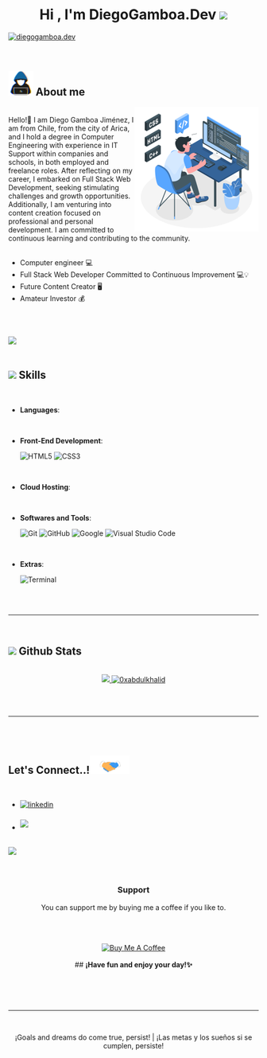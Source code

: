 
<h1 align="center"><b>Hi , I'm DiegoGamboa.Dev </b><img src="https://media.giphy.com/media/hvRJCLFzcasrR4ia7z/giphy.gif" width="35"></h1>
<!--  -->
<p align="center">
  
<a href="https://github.com/DiegoGamboaJ"><img src="https://readme-typing-svg.demolab.com?font=Fira+Code&size=25&pause=1000&center=true&vCenter=true&random=false&width=1000&height=100&lines=Computer+Engineer+%F0%9F%A7%91%F0%9F%8F%BD%E2%80%8D%F0%9F%92%BB;Full+Stack+Web+Developer+Committed+to+Continuous+Improvement+%F0%9F%92%BB%F0%9F%92%A1;Future+Content+Creator+%F0%9F%96%A5%EF%B8%8F;Amateur+Investor+%F0%9F%92%B0" alt="diegogamboa.dev" /></a>
</p>


<br>



	
## <picture><img src = "https://github.com/0xAbdulKhalid/0xAbdulKhalid/raw/main/assets/mdImages/about_me.gif" width = 50px></picture> **About me**

<picture> <img align="right" src="https://github.com/0xAbdulKhalid/0xAbdulKhalid/raw/main/assets/mdImages/programming.svg" width = 250px></picture>

<br>
Hello!👋  I am Diego Gamboa Jiménez, I am from Chile, from the city of Arica, and I hold a degree in Computer Engineering with experience in IT Support within companies and schools, in both employed and freelance roles. After reflecting on my career, I embarked on Full Stack Web Development, seeking stimulating challenges and growth opportunities. Additionally, I am venturing into content creation focused on professional and personal development. I am committed to continuous learning and contributing to the community.
<br>
<br>

- Computer engineer 💻
- Full Stack Web Developer Committed to Continuous Improvement 💻💡
- Future Content Creator 🖥️
- Amateur Investor 💰


<br><br>

<img src="https://user-images.githubusercontent.com/73097560/115834477-dbab4500-a447-11eb-908a-139a6edaec5c.gif"><br><br>

## <img src="https://media2.giphy.com/media/QssGEmpkyEOhBCb7e1/giphy.gif?cid=ecf05e47a0n3gi1bfqntqmob8g9aid1oyj2wr3ds3mg700bl&rid=giphy.gif" width ="25"><b> Skills</b>
<br>

<p align="center">

- **Languages**:
    
    <!--![C](https://img.shields.io/badge/C%20-%232370ED.svg?style=for-the-badge&logo=c&logoColor=white)
    ![C++](https://img.shields.io/badge/C++%20-%2300599C.svg?style=for-the-badge&logo=c%2B%2B&logoColor=white)
    ![Python](https://img.shields.io/badge/Python%20-%2314354C.svg?style=for-the-badge&logo=python&logoColor=white)-->

<br>   
    
- **Front-End Development**:

   ![HTML5](https://img.shields.io/badge/HTML5%20-%23E34F26.svg?style=for-the-badge&logo=html5&logoColor=white)
   ![CSS3](https://img.shields.io/badge/CSS%20-%231572B6.svg?style=for-the-badge&logo=css3&logoColor=white)
   <!--![JavaScript](https://img.shields.io/badge/JavaScript%20-%23F7DF1E.svg?style=for-the-badge&logo=javascript&logoColor=black)-->

<br>

- **Cloud Hosting**:

    <!--![Github Pages](https://img.shields.io/badge/GitHub%20Pages-%23327FC7.svg?style=for-the-badge&logo=github&logoColor=white)-->
    
<br>

- **Softwares and Tools**:

    ![Git](https://img.shields.io/badge/git-%23F05033.svg?style=for-the-badge&logo=git&logoColor=white)
    ![GitHub](https://img.shields.io/badge/github-%23121011.svg?style=for-the-badge&logo=github&logoColor=white)
    ![Google](https://img.shields.io/badge/google-%234285F4.svg?style=for-the-badge&logo=google&logoColor=white)
    ![Visual Studio Code](https://img.shields.io/badge/Visual%20Studio%20Code-0078d7.svg?style=for-the-badge&logo=visual-studio-code&logoColor=white)
    <!--![Linux](https://img.shields.io/badge/Linux-FCC624?style=for-the-badge&logo=linux&logoColor=black)-->

<br>

- **Extras**:

    ![Terminal](https://img.shields.io/badge/Terminal-%23054020?style=for-the-badge&logo=gnu-bash&logoColor=white)
    <!--![Markdown](https://img.shields.io/badge/markdown-%23000000.svg?style=for-the-badge&logo=markdown&logoColor=white)-->   


</p>

<br>
<br>

-----

<br>


## <img src="https://media.giphy.com/media/iY8CRBdQXODJSCERIr/giphy.gif" width="35"><b> Github Stats </b>
<br>

<div align="center">

<a href="https://github.com/DiegoGamboaJ/">
  <img src="https://github-readme-stats.vercel.app/api?username=DiegoGamboaJ&include_all_commits=true&count_private=true&show_icons=true&line_height=20&title_color=7A7ADB&icon_color=2234AE&text_color=D3D3D3&bg_color=0,000000,130F40" width="450"/>
  <img src="https://github-readme-stats.vercel.app/api/top-langs?username=DiegoGamboaJ&show_icons=true&locale=en&layout=compact&line_height=20&title_color=7A7ADB&icon_color=2234AE&text_color=D3D3D3&bg_color=0,000000,130F40" width="375"  alt="0xabdulkhalid"/>

</a>
</div>

<br>
<br>
<br>

-----

<br>
<br>

## <b> Let's Connect..!</b><img src="https://github.com/0xAbdulKhalid/0xAbdulKhalid/raw/main/assets/mdImages/handshake.gif" width ="80">
<br>
<div align='left'>

<ul>

<li>
<a href="https://linkedin.com/in/diego-gamboa-jimenez-8bab101aa" target="_blank">
<img src="https://img.shields.io/badge/linkedin:  Diego Gamboa Jimenez-%2300acee.svg?color=405DE6&style=for-the-badge&logo=linkedin&logoColor=white" alt=linkedin style="margin-bottom: 5px;"/>
</a>
</li>

<br>
<!--
<li>
<a href="https://twitter.com/0xabdulkhalid" target="_blank">
<img src="https://img.shields.io/badge/twitter:  0xabdulkhalid-%2300acee.svg?color=1DA1F2&style=for-the-badge&logo=twitter&logoColor=white" alt=twitter style="margin-bottom: 5px;"/>
</a>
</li>
--
<br>
-->
<li>
<a href="mailto:diegogamboa.dev@gmail.com" target="_blank">
<img src="https://img.shields.io/badge/gmail:  DiegoGamboa.dev-%23EA4335.svg?style=for-the-badge&logo=gmail&logoColor=white" t=mail style="margin-bottom: 5px;" />
</a>
</li>
	
</ul>
</div>

<br>
<img src="https://user-images.githubusercontent.com/73097560/115834477-dbab4500-a447-11eb-908a-139a6edaec5c.gif">
<br>
<br>
<br>

<div align='center'>

### Support

You can support me by buying me a coffee if you like to.

<div align="center">
  <a href="https://buymeacoffee.com/diegogamboa.dev" target="_blank">
    <img src="https://cdn.buymeacoffee.com/buttons/v2/default-yellow.png" alt="Buy Me A Coffee" style="height: 42px !important;width: 151.9px !important; margin-top: 50px !important;">
  </a>
</div>

<br>
## <b>¡Have fun and enjoy your day!✨</b>

</div>
<br>
<br>
<br>
<br>

---

<br>
<p align='center'>
¡Goals and dreams do come true, persist! |  ¡Las metas y los sueños si se cumplen, persiste!
</p>
